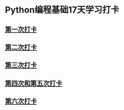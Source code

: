 # Python编程基础17天学习打卡
## [第一次打卡](https://github.com/Toplht/python-17-days/blob/master/python-laguage/python%E7%BC%96%E7%A8%8B%E5%9F%BA%E7%A1%80%E5%AD%A6%E4%B9%A0%E6%89%93%E5%8D%A1%E7%AC%AC%E4%B8%80%E5%A4%A9.md)
## [第二次打卡](https://github.com/Toplht/python-17-days/blob/master/python-laguage/python%E7%BC%96%E7%A8%8B%E5%9F%BA%E7%A1%80%E5%AD%A6%E4%B9%A0%E6%89%93%E5%8D%A1%E7%AC%AC%E4%BA%8C%E5%A4%A9.md)
## [第三次打卡](https://github.com/Toplht/python-17-days/blob/master/python-laguage/python%E7%BC%96%E7%A8%8B%E5%9F%BA%E7%A1%80%E5%AD%A6%E4%B9%A0%E6%89%93%E5%8D%A1%E7%AC%AC%E4%B8%89%E5%A4%A9.md)
## [第四次和第五次打卡](https://github.com/Toplht/python-17-days/blob/master/python-laguage/python%E7%BC%96%E7%A8%8B%E5%9F%BA%E7%A1%80%E5%AD%A6%E4%B9%A0%E4%B9%8B%E5%AD%97%E7%AC%A6%E4%B8%B2%E3%80%81%E5%85%83%E7%BB%84%E3%80%81%E5%88%97%E8%A1%A8%E3%80%81%E5%AD%97%E5%85%B8%E3%80%81%E9%9B%86%E5%90%88.md)
## [第六次打卡](https://github.com/Toplht/python-17-days/blob/master/python-laguage/Python%E7%BC%96%E7%A8%8B%E5%9F%BA%E7%A1%80%E5%AD%A6%E4%B9%A0%E4%B9%8B%E5%87%BD%E6%95%B0%E3%80%81lambda.md)
